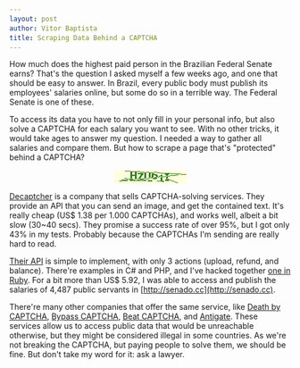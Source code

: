 ```yaml
---
layout: post
author: Vitor Baptista
title: Scraping Data Behind a CAPTCHA
---
```


How much does the highest paid person in the Brazilian Federal Senate earns?
That's the question I asked myself a few weeks ago, and one that should be
easy to answer. In Brazil, every public body must publish its employees'
salaries online, but some do so in a terrible way. The Federal Senate is
one of these.

To access its data you have to not only fill in your personal info, but also
solve a CAPTCHA for each salary you want to see. With no other tricks, it would
take ages to answer my question. I needed a way to gather all salaries and
compare them. But how to scrape a page that's "protected" behind a CAPTCHA?

<img src="/img/res/senado-gov-br-captcha.jpg"
style="margin: 0 auto; display: block;" alt="senado.gov.br CAPTCHA" />

[Decaptcher](http://decaptcher.com) is a company that sells CAPTCHA-solving
services. They provide an API that you can send an image, and get the contained
text. It's really cheap (US$ 1.38 per 1.000 CAPTCHAs), and works well, albeit a
bit slow (30~40 secs).  They promise a success rate of over 95%, but I got only
43% in my tests. Probably because the CAPTCHAs I'm sending are really hard to read.

[Their API](http://decaptcher.org/api) is simple to implement, with only 3
actions (upload, refund, and balance). There're examples in C# and PHP, and
I've hacked together [one in Ruby](https://gist.github.com/4063793). For a
bit more than US$ 5.92, I was able to access and publish the salaries of
4,487 public servants in [http://senado.cc](http://senado.cc).

There're many other companies that offer the same service, like
[Death by CAPTCHA](http://deathbycaptcha.com), [Bypass CAPTCHA](http://bypasscaptcha.com/),
[Beat CAPTCHA](http://www.beatcaptchas.com/), and [Antigate](http://antigate.com/).
These services allow us to access public data that would be unreachable otherwise,
but they might be considered illegal in some countries. As we're not breaking the
CAPTCHA, but paying people to solve them, we should be fine. But don't take my word
for it: ask a lawyer.
